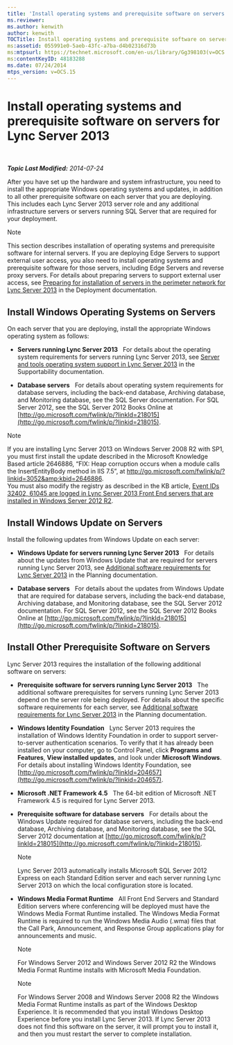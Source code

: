 ```yaml
---
title: 'Install operating systems and prerequisite software on servers'
ms.reviewer: 
ms.author: kenwith
author: kenwith
TOCTitle: Install operating systems and prerequisite software on servers
ms:assetid: 055991e0-5aeb-43fc-a7ba-d4b02316d73b
ms:mtpsurl: https://technet.microsoft.com/en-us/library/Gg398103(v=OCS.15)
ms:contentKeyID: 48183288
ms.date: 07/24/2014
mtps_version: v=OCS.15
---
```


<div data-xmlns="http://www.w3.org/1999/xhtml">

<div class="topic" data-xmlns="http://www.w3.org/1999/xhtml" data-msxsl="urn:schemas-microsoft-com:xslt" data-cs="http://msdn.microsoft.com/en-us/">

<div data-asp="http://msdn2.microsoft.com/asp">

# Install operating systems and prerequisite software on servers for Lync Server 2013

</div>

<div id="mainSection">

<div id="mainBody">

<span> </span>

_**Topic Last Modified:** 2014-07-24_

After you have set up the hardware and system infrastructure, you need to install the appropriate Windows operating systems and updates, in addition to all other prerequisite software on each server that you are deploying. This includes each Lync Server 2013 server role and any additional infrastructure servers or servers running SQL Server that are required for your deployment.

<div>


> [!NOTE]
> This section describes installation of operating systems and prerequisite software for internal servers. If you are deploying Edge Servers to support external user access, you also need to install operating systems and prerequisite software for those servers, including Edge Servers and reverse proxy servers. For details about preparing servers to support external user access, see <A href="lync-server-2013-preparing-for-installation-of-servers-in-the-perimeter-network.md">Preparing for installation of servers in the perimeter network for Lync Server 2013</A> in the Deployment documentation.



</div>

<div>

## Install Windows Operating Systems on Servers

On each server that you are deploying, install the appropriate Windows operating system as follows:

  - **Servers running Lync Server 2013**   For details about the operating system requirements for servers running Lync Server 2013, see [Server and tools operating system support in Lync Server 2013](lync-server-2013-server-and-tools-operating-system-support.md) in the Supportability documentation.

  - **Database servers**   For details about operating system requirements for database servers, including the back-end database, Archiving database, and Monitoring database, see the SQL Server documentation. For SQL Server 2012, see the SQL Server 2012 Books Online at [http://go.microsoft.com/fwlink/p/?linkId=218015](http://go.microsoft.com/fwlink/p/?linkid=218015).

<div>


> [!NOTE]
> If you are installing Lync Server 2013 on Windows Server&nbsp;2008&nbsp;R2 with SP1, you must first install the update described in the Microsoft Knowledge Based article 2646886, “FIX: Heap corruption occurs when a module calls the InsertEntityBody method in IIS 7.5”, at <A class=uri href="http://go.microsoft.com/fwlink/p/?linkid=3052%26kbid=2646886">http://go.microsoft.com/fwlink/p/?linkid=3052&amp;kbid=2646886</A>.<BR>You must also modify the registry as described in the KB article, <A href="http://go.microsoft.com/fwlink/p/?linkid=506893">Event IDs 32402, 61045 are logged in Lync Server 2013 Front End servers that are installed in Windows Server 2012 R2</A>.



</div>

</div>

<div>

## Install Windows Update on Servers

Install the following updates from Windows Update on each server:

  - **Windows Update for servers running Lync Server 2013**   For details about the updates from Windows Update that are required for servers running Lync Server 2013, see [Additional software requirements for Lync Server 2013](lync-server-2013-additional-software-requirements.md) in the Planning documentation.

  - **Database servers**   For details about the updates from Windows Update that are required for database servers, including the back-end database, Archiving database, and Monitoring database, see the SQL Server 2012 documentation. For SQL Server 2012, see the SQL Server 2012 Books Online at [http://go.microsoft.com/fwlink/p/?linkId=218015](http://go.microsoft.com/fwlink/p/?linkid=218015).

</div>

<div>

## Install Other Prerequisite Software on Servers

Lync Server 2013 requires the installation of the following additional software on servers:

  - **Prerequisite software for servers running Lync Server 2013**   The additional software prerequisites for servers running Lync Server 2013 depend on the server role being deployed. For details about the specific software requirements for each server, see [Additional software requirements for Lync Server 2013](lync-server-2013-additional-software-requirements.md) in the Planning documentation.

  - **Windows Identity Foundation**   Lync Server 2013 requires the installation of Windows Identity Foundation in order to support server-to-server authentication scenarios. To verify that it has already been installed on your computer, go to Control Panel, click **Programs and Features**, **View installed updates**, and look under **Microsoft Windows**. For details about installing Windows Identity Foundation, see [http://go.microsoft.com/fwlink/p/?linkId=204657](http://go.microsoft.com/fwlink/p/?linkid=204657).

  - **Microsoft .NET Framework 4.5**   The 64-bit edition of Microsoft .NET Framework 4.5 is required for Lync Server 2013.

  - **Prerequisite software for database servers**   For details about the Windows Update required for database servers, including the back-end database, Archiving database, and Monitoring database, see the SQL Server 2012 documentation at [http://go.microsoft.com/fwlink/p/?linkId=218015](http://go.microsoft.com/fwlink/p/?linkid=218015).
    
    <div>
    

    > [!NOTE]
    > Lync Server 2013 automatically installs Microsoft SQL Server 2012 Express on each Standard Edition server and each server running Lync Server 2013 on which the local configuration store is located.

    
    </div>

  - **Windows Media Format Runtime**   All Front End Servers and Standard Edition servers where conferencing will be deployed must have the Windows Media Format Runtime installed. The Windows Media Format Runtime is required to run the Windows Media Audio (.wma) files that the Call Park, Announcement, and Response Group applications play for announcements and music.
    
    <div>
    

    > [!NOTE]
    > For Windows Server 2012 and Windows Server 2012 R2 the Windows Media Format Runtime installs with Microsoft Media Foundation.

    
    </div>
    
    <div>
    

    > [!NOTE]
    > For Windows Server&nbsp;2008 and Windows Server&nbsp;2008&nbsp;R2 the Windows Media Format Runtime installs as part of the Windows Desktop Experience. It is recommended that you install Windows Desktop Experience before you install Lync Server 2013. If Lync Server 2013 does not find this software on the server, it will prompt you to install it, and then you must restart the server to complete installation.

    
    </div>

</div>

</div>

<span> </span>

</div>

</div>

</div>

